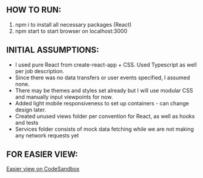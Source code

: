 ## HOW TO RUN:

1. npm i to install all necessary packages (React)
2. npm start to start browser on localhost:3000

## INITIAL ASSUMPTIONS:

- I used pure React from create-react-app + CSS. Used Typescript as well per job description.
- Since there was no data transfers or user events specified, I assumed none.
- There may be themes and styles set already but I will use modular CSS and manually input viewpoints for now.
- Added light mobile responsiveness to set up containers - can change design later.
- Created unused views folder per convention for React, as well as hooks and tests
- Services folder consists of mock data fetching while we are not making any network requests yet

## FOR EASIER VIEW:

[Easier view on CodeSandbox](https://codesandbox.io/s/charming-liskov-7pklwl?file=/src/index.tsx)
